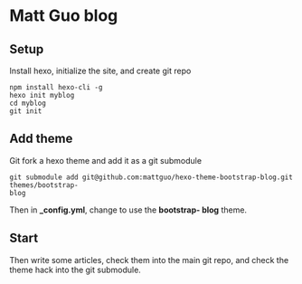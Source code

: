 # Matt Guo blog

## Setup
Install hexo, initialize the site, and create git repo
```
npm install hexo-cli -g
hexo init myblog
cd myblog
git init
```
## Add theme
Git fork a hexo theme and add it as a git submodule
```
git submodule add git@github.com:mattguo/hexo-theme-bootstrap-blog.git themes/bootstrap-
blog
```
Then in **\_config.yml**, change to use the **bootstrap-
blog** theme.

## Start
Then write some articles, check them into the main git repo, and check the theme hack into the git submodule.

